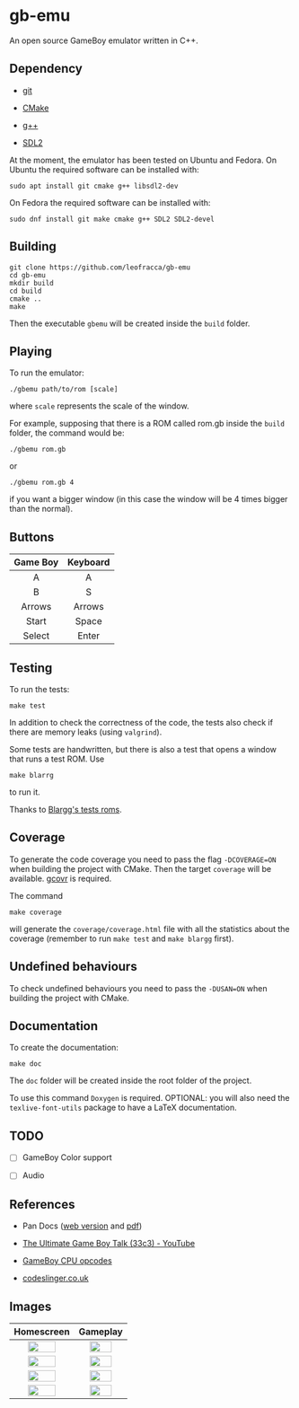 # gb-emu

An open source GameBoy emulator written in C++.

## Dependency

- [git](https://git-scm.com/)

- [CMake](https://cmake.org/)

- [g++](https://gcc.gnu.org/)

- [SDL2](https://www.libsdl.org/)

At the moment, the emulator has been tested on Ubuntu and Fedora. On Ubuntu the required software can be installed with:

```shell
sudo apt install git cmake g++ libsdl2-dev
```

On Fedora the required software can be installed with:

```shell
sudo dnf install git make cmake g++ SDL2 SDL2-devel
```

## Building

```shell
git clone https://github.com/leofracca/gb-emu
cd gb-emu
mkdir build
cd build
cmake ..
make
```

Then the executable `gbemu` will be created inside the `build` folder.

## Playing

To run the emulator:

```shell
./gbemu path/to/rom [scale]
```

where `scale` represents the scale of the window.

For example, supposing that there is a ROM called rom.gb inside the `build` folder, the command would be:

```shell
./gbemu rom.gb
```

or

```shell
./gbemu rom.gb 4
```

if you want a bigger window (in this case the window will be 4 times bigger than the normal).

## Buttons

| Game Boy | Keyboard |
|:--------:|:--------:|
| A        | A        |
| B        | S        |
| Arrows   | Arrows   |
| Start    | Space    |
| Select   | Enter    |

## Testing

To run the tests:

```shell
make test
```

In addition to check the correctness of the code, the tests also check if there are memory leaks (using `valgrind`).

Some tests are handwritten, but there is also a test that opens a window that runs a test ROM. Use

```shell
make blarrg
```

to run it.

Thanks to [Blargg's tests roms](https://github.com/retrio/gb-test-roms).

## Coverage

To generate the code coverage you need to pass the flag `-DCOVERAGE=ON` when building the project with CMake. Then the target `coverage` will be available. [gcovr](https://gcovr.com/en/stable/) is required.

The command

```shell
make coverage
```

will generate the `coverage/coverage.html` file with all the statistics about the coverage (remember to run `make test` and `make blargg` first).

## Undefined behaviours

To check undefined behaviours you need to pass the `-DUSAN=ON` when building the project with CMake.

## Documentation

To create the documentation:

```shell
make doc
```

The `doc` folder will be created inside the root folder of the project.

To use this command `Doxygen` is required. OPTIONAL: you will also need the `texlive-font-utils` package to have a LaTeX documentation.

## TODO

- [ ] GameBoy Color support

- [ ] Audio

## References

- Pan Docs ([web version](https://gbdev.io/pandocs/) and [pdf](PanDocs/GB.pdf))

- [The Ultimate Game Boy Talk (33c3) - YouTube](https://www.youtube.com/watch?v=HyzD8pNlpwI)

- [GameBoy CPU opcodes](https://www.pastraiser.com/cpu/gameboy/gameboy_opcodes.html)

- [codeslinger.co.uk](http://www.codeslinger.co.uk/pages/projects/gameboy.html)

## Images

| Homescreen                                                                                          | Gameplay                                                                                      |
|:---------------------------------------------------------------------------------------------------:|:---------------------------------------------------------------------------------------------:|
| <img src='https://github.com/leofracca/gb-emu/blob/main/images/poke_homescreen.png' width='70%'/>   | <img src='https://github.com/leofracca/gb-emu/blob/main/images/poke_play.png' width='70%'/>   |
| <img src='https://github.com/leofracca/gb-emu/blob/main/images/zelda_homescreen.png' width='70%'/>  | <img src='https://github.com/leofracca/gb-emu/blob/main/images/zelda_play.png' width='70%'/>  |
| <img src='https://github.com/leofracca/gb-emu/blob/main/images/tetris_homescreen.png' width='70%'/> | <img src='https://github.com/leofracca/gb-emu/blob/main/images/tetris_play.png' width='70%'/> |
| <img src='https://github.com/leofracca/gb-emu/blob/main/images/pacman_homescreen.png' width='70%'/> | <img src='https://github.com/leofracca/gb-emu/blob/main/images/pacman_play.png' width='70%'/> |
